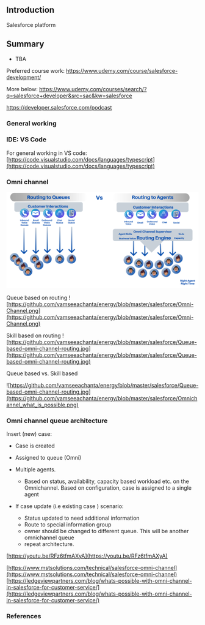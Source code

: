 ## Introduction

Salesforce platform

## Summary

- TBA


Preferred course work:
https://www.udemy.com/course/salesforce-development/

More below:
https://www.udemy.com/courses/search/?q=salesforce+developer&src=sac&kw=salesforce

https://developer.salesforce.com/podcast

### General working

### IDE: VS Code 

For general working in VS code:
[https://code.visualstudio.com/docs/languages/typescript](https://code.visualstudio.com/docs/languages/typescript)


### Omni channel 

![Omni-Channel](https://github.com/vamseeachanta/energy/blob/master/salesforce/Omni-Channel.png)

Queue based on routing
![https://github.com/vamseeachanta/energy/blob/master/salesforce/Omni-Channel.png](https://github.com/vamseeachanta/energy/blob/master/salesforce/Omni-Channel.png)

Skill based on routing
![https://github.com/vamseeachanta/energy/blob/master/salesforce/Queue-based-omni-channel-routing.jpg](https://github.com/vamseeachanta/energy/blob/master/salesforce/Queue-based-omni-channel-routing.jpg)

Queue based vs. Skill based

![https://github.com/vamseeachanta/energy/blob/master/salesforce/Queue-based-omni-channel-routing.jpg](https://github.com/vamseeachanta/energy/blob/master/salesforce/Omnichannel_what_is_possible.png)

### Omni channel queue architecture

Insert (new) case:
- Case is created
- Assigned to queue (Omni)

- Multiple agents. 
    - Based on status, availability, capacity based workload etc. on the Omnichannel. Based on configuration, case is assigned to a single agent

- If case update (i.e existing case ) scenario:
    - Status updated to need additional information
    - Route to special information group
    - owner should be changed to different queue. This will be another omnichannel queue
    - repeat architecture.


[https://youtu.be/RFz6tfmAXyA](https://youtu.be/RFz6tfmAXyA)

[https://www.mstsolutions.com/technical/salesforce-omni-channel](https://www.mstsolutions.com/technical/salesforce-omni-channel)
[https://ledgeviewpartners.com/blog/whats-possible-with-omni-channel-in-salesforce-for-customer-service/](https://ledgeviewpartners.com/blog/whats-possible-with-omni-channel-in-salesforce-for-customer-service/)


### References

